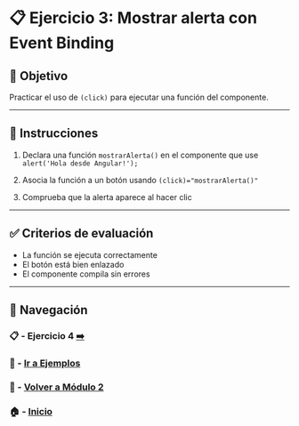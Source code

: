 # 📋 Ejercicio 3: Mostrar alerta con Event Binding

## 🎯 Objetivo
Practicar el uso de `(click)` para ejecutar una función del componente.

---

## 📝 Instrucciones
1. Declara una función `mostrarAlerta()` en el componente que use `alert('Hola desde Angular!');`

2. Asocia la función a un botón usando `(click)="mostrarAlerta()"`

3. Comprueba que la alerta aparece al hacer clic

---

## ✅ Criterios de evaluación
- La función se ejecuta correctamente
- El botón está bien enlazado
- El componente compila sin errores

---

## 🔁 Navegación

### 📋 - Ejercicio 4 [➡️](./Ejercicio_4.md)

### 🧪 - [Ir a Ejemplos](../../Ejemplos/README.md)

### 📘 - [Volver a Módulo 2](../../Modulo_2.md) 

### 🏠 - [Inicio](../../../README.md)

